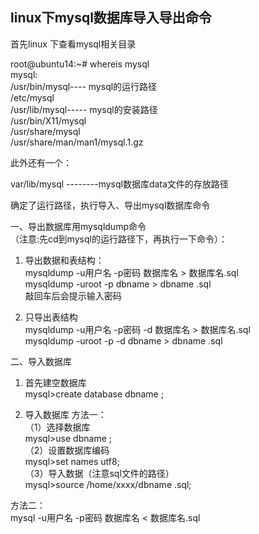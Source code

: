 ## linux下mysql数据库导入导出命令

首先linux 下查看mysql相关目录

root@ubuntu14:~# whereis mysql  
mysql:   
/usr/bin/mysql----   mysql的运行路径   
/etc/mysql   
/usr/lib/mysql-----   mysql的安装路径  
/usr/bin/X11/mysql   
/usr/share/mysql  
/usr/share/man/man1/mysql.1.gz  

此外还有一个：

var/lib/mysql --------mysql数据库data文件的存放路径 

确定了运行路径，执行导入、导出mysql数据库命令  

一、导出数据库用mysqldump命令  
（注意:先cd到mysql的运行路径下，再执行一下命令）：  

1. 导出数据和表结构：  
mysqldump -u用户名 -p密码 数据库名 > 数据库名.sql   
mysqldump -uroot -p dbname > dbname .sql    
敲回车后会提示输入密码

2. 只导出表结构  
mysqldump -u用户名 -p密码 -d 数据库名 > 数据库名.sql    
mysqldump -uroot -p -d dbname > dbname .sql   

二、导入数据库     
1. 首先建空数据库  
mysql>create database dbname ;  

2. 导入数据库
方法一：   
（1）选择数据库  
mysql>use dbname ;  
（2）设置数据库编码   
mysql>set names utf8;   
（3）导入数据（注意sql文件的路径）    
mysql>source /home/xxxx/dbname .sql; 

方法二：  
mysql -u用户名 -p密码 数据库名 < 数据库名.sql

